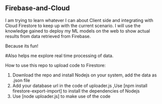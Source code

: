 
## Firebase-and-Cloud
I am trying to learn whatever I can about Client side and integrating with Cloud Firestore to keep up with the current scenario. 
I will use the knowledge gained to deploy my ML models on the web to show actual results from data retrieved from Firebase.

Because its fun!

#Also helps me explore real time processing of data.

How to use this repo to upload code to Firestore:
1. Download the repo and install Nodejs on your system, add the data as .json file
2. Add your database url in the code of uploader.js ,Use [npm install firestore-export-import] 
to install the dependencies of Nodejs
3. Use [node uploader.js] to make use of the code
